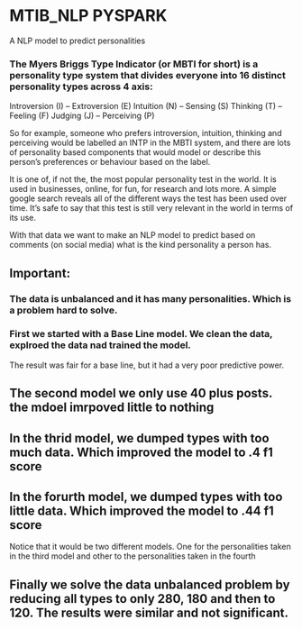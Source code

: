 # MTIB_NLP PYSPARK
A NLP model to predict personalities

### The Myers Briggs Type Indicator (or MBTI for short) is a personality type system that divides everyone into 16 distinct personality types across 4 axis:

Introversion (I) – Extroversion (E)
Intuition (N) – Sensing (S)
Thinking (T) – Feeling (F)
Judging (J) – Perceiving (P)

So for example, someone who prefers introversion, intuition, thinking and perceiving would be labelled an INTP in the MBTI system, and there are lots of personality based components that would model or describe this person’s preferences or behaviour based on the label.

It is one of, if not the, the most popular personality test in the world. It is used in businesses, online, for fun, for research and lots more. A simple google search reveals all of the different ways the test has been used over time. It’s safe to say that this test is still very relevant in the world in terms of its use.

With that data we want to make an NLP model to predict based on comments (on social media) what is the kind personality a person has.

## Important:
### The data is unbalanced and it has many personalities. Which is a problem hard to solve.

### First we started with a Base Line model. We clean the data, explroed the data nad trained the model. 
The result was fair for a base line, but it had a very poor predictive power.


## The second model we only use 40 plus posts. the mdoel imrpoved little to nothing

## In the thrid model, we dumped types with too much data. Which improved the model to .4 f1 score

## In the forurth model, we dumped types with too little data. Which improved the model to .44 f1 score
 Notice that it would be two different models. One for the personalities taken in the third model and other to the personalities taken in the fourth
 
## Finally we solve the data unbalanced problem by reducing all types to only 280, 180 and then to 120. The results were similar and not significant.
